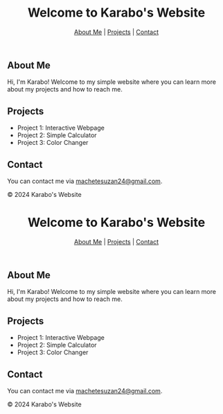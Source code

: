 <!DOCTYPE html>
<html lang="en">

<head>
  <meta charset="UTF-8">
  <meta name="viewport" content="width=device-width, initial-scale=1.0">
  <title>Karabo's Website</title>
</head>

<body>
  <header>
    <h1>Welcome to Karabo's Website</h1>
    <nav>
      <a href="#about">About Me</a> |
      <a href="#projects">Projects</a> |
      <a href="#contact">Contact</a>
    </nav>
  </header>

  <section id="about">
    <h2>About Me</h2>
    <p>Hi, I'm Karabo! Welcome to my simple website where you can learn more about my projects and how to reach me.</p>
  </section>

  <section id="projects">
    <h2>Projects</h2>
    <ul>
      <li>Project 1: Interactive Webpage</li>
      <li>Project 2: Simple Calculator</li>
      <li>Project 3: Color Changer</li>
    </ul>
  </section>

  <section id="contact">
    <h2>Contact</h2>
    <p>You can contact me via <a href="mailto:machetesuzan24@gmail.com">machetesuzan24@gmail.com</a>.</p>
  </section>

  <footer>
    <p>&copy; 2024 Karabo's Website</p>
  </footer>
</body>

</html>
<!DOCTYPE html>
<html lang="en">

<head>
  <meta charset="UTF-8">
  <meta name="viewport" content="width=device-width, initial-scale=1.0">
  <title>Karabo's Website</title>
</head>

<body>
  <header>
    <h1>Welcome to Karabo's Website</h1>
    <nav>
      <a href="#about">About Me</a> |
      <a href="#projects">Projects</a> |
      <a href="#contact">Contact</a>
    </nav>
  </header>

  <section id="about">
    <h2>About Me</h2>
    <p>Hi, I'm Karabo! Welcome to my simple website where you can learn more about my projects and how to reach me.</p>
  </section>

  <section id="projects">
    <h2>Projects</h2>
    <ul>
      <li>Project 1: Interactive Webpage</li>
      <li>Project 2: Simple Calculator</li>
      <li>Project 3: Color Changer</li>
    </ul>
  </section>

  <section id="contact">
    <h2>Contact</h2>
    <p>You can contact me via <a href="mailto:machetesuzan24@gmail.com">machetesuzan24@gmail.com</a>.</p>
  </section>

  <footer>
    <p>&copy; 2024 Karabo's Website</p>
  </footer>
</body>

</html>
